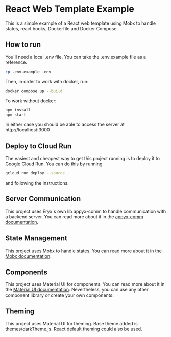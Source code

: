 # React Web Template Example

This is a simple example of a React web template using Mobx to handle states, react hooks, Dockerfile and Docker
Compose.

## How to run

You'll need a local .env file. You can take the .env.example file as a reference.

```bash
cp .env.example .env
```

Then, in order to work with docker, run:

```bash
docker compose up --build
```

To work without docker:

```bash
npm install
npm start
```

In either case you should be able to access the server at http://localhost:3000

## Deploy to Cloud Run

The easiest and cheapest way to get this project running is to deploy it to Google Cloud Run. You can do this by running

```bash
gcloud run deploy --source .
```

and following the instructions.

## Server Communication

This project uses Eryx´s own lib appyx-comm to handle communication with a backend server. You can read more about it in
the [appyx-comm documentation](https://eryxcoop.github.io/appyx-comm/).

## State Management

This project uses Mobx to handle states. You can read more about it in
the [Mobx documentation](https://mobx.js.org/README.html).

## Components

This project uses Material UI for components. You can read more about it in
the [Material UI documentation](https://material-ui.com/).
Nevertheless, you can use any other component library or create your own components.

## Theming

This project uses Material UI for theming. Base theme added is themes/darkTheme.js. React default theming could also be
used.

